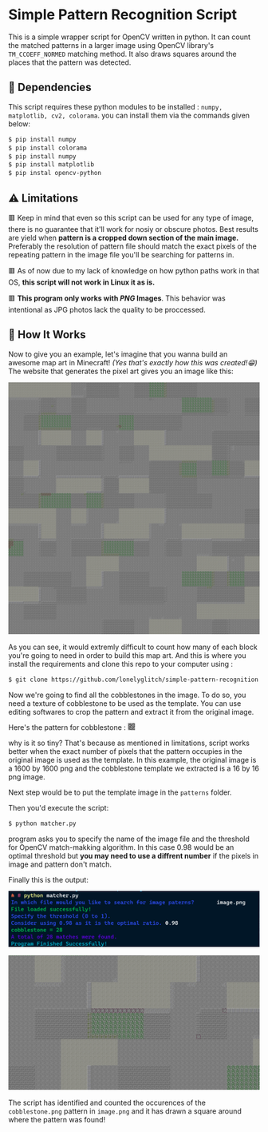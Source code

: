 # **Simple Pattern Recognition Script**

This is a simple wrapper script for OpenCV written in python. It can count the matched patterns in a larger image using OpenCV library's `TM_CCOEFF_NORMED` matching method. It also draws squares around the places that the pattern was detected. 

## 🔧 Dependencies

This script requires these python modules to be installed : `numpy, matplotlib, cv2, colorama`. you can install them via the commands given below:

``` bash
$ pip install numpy
$ pip install colorama
$ pip install numpy
$ pip install matplotlib
$ pip instal opencv-python
```

## ⚠️ Limitations

🟥 Keep in mind that even so this script can be used for any type of image, there is no guarantee that it'll work for nosiy or obscure photos. Best results are yield when **pattern is a cropped down section of the main image.** Preferably the resolution of pattern file should match the exact pixels of the repeating pattern in the image file you'll be searching for patterns in.

🟥 As of now due to my lack of knowledge on how python paths work in that OS, **this script will not work in Linux it as is.**

🟥 **This program only works with ***PNG*** Images**. This behavior was intentional as JPG photos lack the quality to be proccessed.

## 🤔 How It Works

Now to give you an example, let's imagine that you wanna build an awesome map art in Minecraft! *(Yes that's exactly how this was created!😁)* The website that generates the pixel art gives you an image like this:

![image](https://raw.githubusercontent.com/lonelyglitch/simple-pattern-recognition/main/src/image.png)

As you can see, it would extremly difficult to count how many of each block you're going to need in order to build this map art. And this is where you install the requirements and clone this repo to your computer using :

``` bash
$ git clone https://github.com/lonelyglitch/simple-pattern-recognition.git
```

Now we're going to find all the cobblestones in the image. To do so, you need a texture of cobblestone to be used as the template. You can use editing softwares to crop the pattern and extract it from the original image.

Here's the pattern for cobblestone : ![pattern](https://raw.githubusercontent.com/lonelyglitch/simple-pattern-recognition/main/patterns/cobblestone.png)

why is it so tiny? That's because as mentioned in limitations, script works better when the exact number of pixels that the pattern occupies in the original image is used as the template. In this example, the original image is a 1600 by 1600 png and the cobblestone template we extracted is a 16 by 16 png image.

Next step would be to put the template image in the ``patterns`` folder. 

Then you'd execute the script: 

``` bash
$ python matcher.py
```
program asks you to specify the name of the image file and the threshold for OpenCV match-makking algorithm. In this case 0.98 would be an optimal threshold but **you may need to use a diffrent number** if the pixels in image and pattern don't match.

Finally this is the output:

![terminal output](https://raw.githubusercontent.com/lonelyglitch/simple-pattern-recognition/main/src/screen-shot.png)

![image output](https://raw.githubusercontent.com/lonelyglitch/simple-pattern-recognition/main/src/result-preview.png)

The script has identified and counted the occurences of the ``cobblestone.png`` pattern in ``image.png`` and it has drawn a square around where the pattern was found!